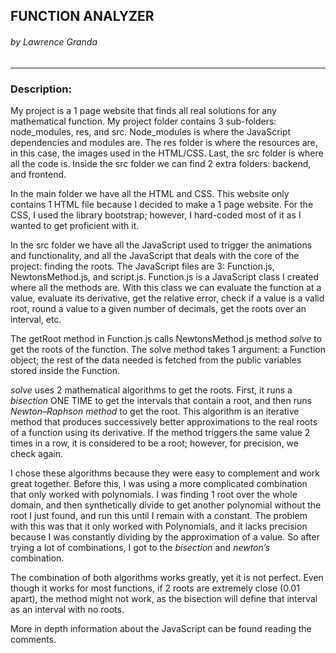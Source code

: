 ## FUNCTION ANALYZER
###### by Lawrence Granda
---
### Description:
My project is a 1 page website that finds all real solutions for any mathematical function. My project folder contains 3 sub-folders: node_modules, res, and src. Node_modules is where the JavaScript dependencies and modules are. The res folder is where the resources are, in this case, the images used in the HTML/CSS. Last, the src folder is where all the code is. Inside the src folder we can find 2 extra folders: backend, and frontend.

In the main folder we have all the HTML and CSS. This website only contains 1 HTML file because I decided to make a 1 page website. For the CSS, I used the library bootstrap; however, I hard-coded most of it as I wanted to get proficient with it.

In the src folder we have all the JavaScript used to trigger the animations and functionality, and all the JavaScript that deals with the core of the project: finding the roots. The JavaScript files are 3: Function.js, NewtonsMethod.js, and script.js. Function.js is a JavaScript class I created where all the methods are. With this class we can evaluate the function at a value, evaluate its derivative, get the relative error, check if a value is a valid root, round a value to a given number of decimals, get the roots over an interval, etc.

The getRoot method in Function.js calls NewtonsMethod.js method *solve* to get the roots of the function. The solve method takes 1 argument: a Function object; the rest of the data needed is fetched from the public variables stored inside the Function.

*solve* uses 2 mathematical algorithms to get the roots. First, it runs a *bisection* ONE TIME to get the intervals that contain a root, and then runs *Newton–Raphson method* to get the root. This algorithm is an iterative method that produces successively better approximations to the real roots of a function using its derivative. If the method triggers the same value 2 times in a row, it is considered to be a root; however, for precision, we check again.

I chose these algorithms because they were easy to complement and work great together. Before this, I was using a more complicated combination that only worked with polynomials. I was finding 1 root over the whole domain, and then synthetically divide to get another polynomial without the root I just found, and run this until I remain with a constant. The problem with this was that it only worked with Polynomials, and it lacks precision because I was constantly dividing by the approximation of a value. So after trying a lot of combinations, I got to the *bisection* and *newton’s* combination.

The combination of both algorithms works greatly, yet it is not perfect. Even though it works for most functions, if 2 roots are extremely close (0.01 apart), the method might not work, as the bisection will define that interval as an interval with no roots.

More in depth information about the JavaScript can be found reading the comments.
